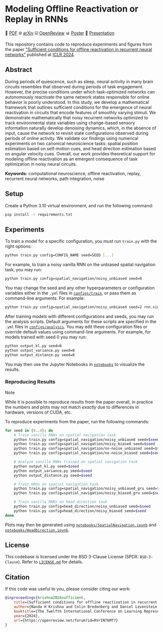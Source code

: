 # Modeling Offline Reactivation or Replay in RNNs

:page_facing_up: [PDF](https://arxiv.org/pdf/2505.17003)
:globe_with_meridians: [arXiv](https://arxiv.org/abs/2505.17003)
:ballot_box_with_check: [OpenReview](https://openreview.net/forum?id=RVrINT6MT7)
:bar_chart: [Poster](https://docs.google.com/viewer?url=https://raw.githubusercontent.com/nandahkrishna/RNNReactivation/master/assets/poster.pdf)
:movie_camera: [Presentation](https://iclr.cc/virtual/2024/poster/18641)

This repository contains code to reproduce experiments and figures from the paper ["Sufficient conditions for offline reactivation in recurrent neural networks"](https://arxiv.org/abs/2505.17003) published at [ICLR 2024](https://iclr.cc/Conferences/2024).

## Abstract

During periods of quiescence, such as sleep, neural activity in many brain circuits resembles that observed during periods of task engagement. However, the precise conditions under which task-optimized networks can autonomously reactivate the same network states responsible for online behavior is poorly understood. In this study, we develop a mathematical framework that outlines sufficient conditions for the emergence of neural reactivation in circuits that encode features of smoothly varying stimuli. We demonstrate mathematically that noisy recurrent networks optimized to track environmental state variables using change-based sensory information naturally develop denoising dynamics, which, in the absence of input, cause the network to revisit state configurations observed during periods of online activity. We validate our findings using numerical experiments on two canonical neuroscience tasks: spatial position estimation based on self-motion cues, and head direction estimation based on angular velocity cues. Overall, our work provides theoretical support for modeling offline reactivation as an emergent consequence of task optimization in noisy neural circuits.

**Keywords:** computational neuroscience, offline reactivation, replay, recurrent neural networks, path integration, noise

## Setup

Create a Python 3.10 virtual environment, and run the following command:

```zsh
pip install -r requirements.txt
```

## Experiments

To train a model for a specific configuration, you must run `train.py` with the right options:

```zsh
python train.py config=CONFIG_NAME seed=SEED [...]
```

For example, to train a noisy vanilla RNN on the unbiased spatial navigation task, you may run:

```zsh
python train.py config=spatial_navigation/noisy_unbiased seed=0
```

You may change the seed and any other hyperparameters or configuration variables either in the `.yml` files in [`configs/train`](/configs/train/), or pass them as command-line arguments. For example:

```zsh
python train.py config=spatial_navigation/noisy_unbiased seed=2 rnn.sigma2_rec=0.0003 trainer.n_epochs=1000 task.place_cells_num=256
```

After training models with different configurations and seeds, you may run the analysis scripts. Default arguments for these scripts are specified in the `.yml` files in [`configs/analysis`](/configs/analysis/). You may edit these configuration files or override default values using command-line arguments. For example, for models trained with seed 0 you may run:

```zsh
python output_kl.py seed=0
python output_variance.py seed=0
python output_distance.py seed=0
```

You may then use the Jupyter Notebooks in [`notebooks`](/notebooks/) to visualize the results.

### Reproducing Results

> [!NOTE]
> While it is possible to reproduce results from the paper overall, in practice the numbers and plots may not match _exactly_ due to differences in hardware, versions of CUDA, etc.

To reproduce experiments from the paper, run the following commands:

```zsh
for seed in {0..4}; do
    # Train vanilla RNNs on spatial navigation task
    python train.py config=spatial_navigation/noisy_unbiased seed=$seed
    python train.py config=spatial_navigation/noisy_biased seed=$seed
    python train.py config=spatial_navigation/no-noise_unbiased seed=$seed
    python train.py config=spatial_navigation/no-noise_biased seed=$seed

    # Analyze vanilla RNNs trained on spatial navigation task
    python output_kl.py seed=$seed
    python output_variance.py seed=$seed
    python output_distance.py seed=$seed

    # Train GRUs on spatial navigation task
    python train.py config=spatial_navigation/noisy_unbiased_gru seed=$seed
    python train.py config=spatial_navigation/noisy_biased_gru seed=$seed

    # Train vanilla RNNs on head direction task
    python train.py config=head_direction/noisy_unbiased seed=$seed
    python train.py config=head_direction/noisy_biased seed=$seed
done
```

Plots may then be generated using [`notebooks/SpatialNavigation.ipynb`](/notebooks/SpatialNavigation.ipynb) and [`notebooks/HeadDirection.ipynb`](/notebooks/SpatialNavigation.ipynb).

## License

This codebase is licensed under the BSD 3-Clause License (SPDX: `BSD-3-Clause`). Refer to [`LICENSE.md`](/LICENSE.md) for details.

## Citation

If this code was useful to you, please consider citing our work:

```bibtex
@inproceedings{krishna2024sufficient,
    title={Sufficient conditions for offline reactivation in recurrent neural networks},
    author={Nanda H Krishna and Colin Bredenberg and Daniel Levenstein and Blake Aaron Richards and Guillaume Lajoie},
    booktitle={The Twelfth International Conference on Learning Representations},
    year={2024},
    url={https://openreview.net/forum?id=RVrINT6MT7}
}
```
